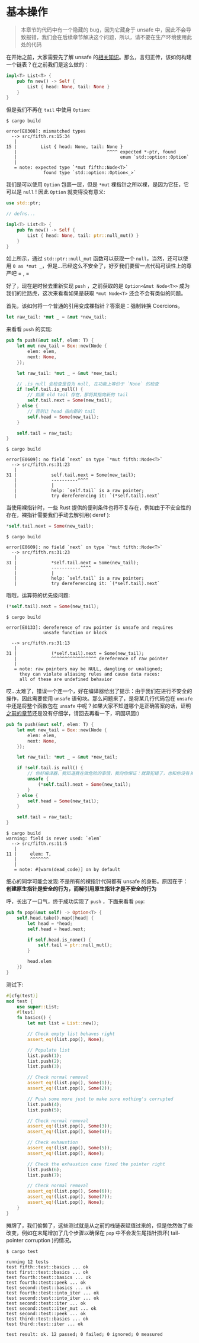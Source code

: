 # 基本操作

> 本章节的代码中有一个隐藏的 bug，因为它藏身于 unsafe 中，因此不会导致报错，我们会在后续章节解决这个问题，所以，请不要在生产环境使用此处的代码

在开始之前，大家需要先了解 unsafe 的[相关知识](https://course.rs/advance/unsafe/intro.html)。那么，言归正传，该如何构建一个链表？在之前我们是这么做的：
```rust
impl<T> List<T> {
    pub fn new() -> Self {
        List { head: None, tail: None }
    }
}
```

但是我们不再在 `tail` 中使用 `Option`:
```shell
$ cargo build

error[E0308]: mismatched types
  --> src/fifth.rs:15:34
   |
15 |         List { head: None, tail: None }
   |                                  ^^^^ expected *-ptr, found 
   |                                       enum `std::option::Option`
   |
   = note: expected type `*mut fifth::Node<T>`
              found type `std::option::Option<_>`
```

我们是可以使用 `Option` 包裹一层，但是 `*mut` 裸指针之所以裸，是因为它狂，它可以是 `null` ! 因此 `Option` 就变得没有意义:
```rust
use std::ptr;

// defns...

impl<T> List<T> {
    pub fn new() -> Self {
        List { head: None, tail: ptr::null_mut() }
    }
}
```

如上所示，通过 `std::ptr::null_mut` 函数可以获取一个 `null`，当然，还可以使用 `0 as *mut _`，但是...已经这么不安全了，好歹我们要留一点代码可读性上的尊严吧 = , =

好了，现在是时候去重新实现 `push` ，之前获取的是 `Option<&mut Node<T>>` 成为我们的拦路虎，这次来看看如果是获取 `*mut Node<T>` 还会不会有类似的问题。

首先，该如何将一个普通的引用变成裸指针？答案是：强制转换 Coercions。

```rust
let raw_tail: *mut _ = &mut *new_tail;
```

来看看 `push` 的实现:
```rust
pub fn push(&mut self, elem: T) {
    let mut new_tail = Box::new(Node {
        elem: elem,
        next: None,
    });

    let raw_tail: *mut _ = &mut *new_tail;

    // .is_null 会检查是否为 null, 在功能上等价于 `None` 的检查
    if !self.tail.is_null() {
        // 如果 old tail 存在，那将其指向新的 tail
        self.tail.next = Some(new_tail);
    } else {
        // 否则让 head 指向新的 tail
        self.head = Some(new_tail);
    }

    self.tail = raw_tail;
}
```

```shell
$ cargo build

error[E0609]: no field `next` on type `*mut fifth::Node<T>`
  --> src/fifth.rs:31:23
   |
31 |             self.tail.next = Some(new_tail);
   |             ----------^^^^
   |             |
   |             help: `self.tail` is a raw pointer; 
   |             try dereferencing it: `(*self.tail).next`
```

当使用裸指针时，一些 Rust 提供的便利条件也将不复存在，例如由于不安全性的存在，裸指针需要我们手动去解引用( deref ):
```rust
*self.tail.next = Some(new_tail);
```

```shell
$ cargo build

error[E0609]: no field `next` on type `*mut fifth::Node<T>`
  --> src/fifth.rs:31:23
   |
31 |             *self.tail.next = Some(new_tail);
   |             -----------^^^^
   |             |
   |             help: `self.tail` is a raw pointer; 
   |             try dereferencing it: `(*self.tail).next`
```

哦哦，运算符的优先级问题:
```rust
(*self.tail).next = Some(new_tail);
```

```shell
$ cargo build

error[E0133]: dereference of raw pointer is unsafe and requires 
              unsafe function or block

  --> src/fifth.rs:31:13
   |
31 |             (*self.tail).next = Some(new_tail);
   |             ^^^^^^^^^^^^^^^^^ dereference of raw pointer
   |
   = note: raw pointers may be NULL, dangling or unaligned; 
     they can violate aliasing rules and cause data races: 
     all of these are undefined behavior
```

哎...太难了，错误一个连一个，好在编译器给出了提示：由于我们在进行不安全的操作，因此需要使用 `unsafe` 语句块。那么问题来了，是将某几行代码包在 `unsafe` 中还是将整个函数包在 `unsafe` 中呢？如果大家不知道哪个是正确答案的话，证明[之前的章节](https://course.rs/advance/unsafe/intro.html#控制-unsafe-的使用边界)还是没有仔细学，请回去再看一下，巩固巩固:) 

```rust
pub fn push(&mut self, elem: T) {
    let mut new_tail = Box::new(Node {
        elem: elem,
        next: None,
    });

    let raw_tail: *mut _ = &mut *new_tail;

    if !self.tail.is_null() {
        // 你好编译器，我知道我在做危险的事情，我向你保证：就算犯错了，也和你没有关系，都是我这个不优秀的程序员的责任
        unsafe {
            (*self.tail).next = Some(new_tail);
        }
    } else {
        self.head = Some(new_tail);
    }

    self.tail = raw_tail;
}
```

```shell
$ cargo build
warning: field is never used: `elem`
  --> src/fifth.rs:11:5
   |
11 |     elem: T,
   |     ^^^^^^^
   |
   = note: #[warn(dead_code)] on by default
```

细心的同学可能会发现:不是所有的裸指针代码都有 unsafe 的身影。原因在于：**创建原生指针是安全的行为，而解引用原生指针才是不安全的行为**

呼，长出了一口气，终于成功实现了 `push` ，下面来看看 `pop`:
```rust
pub fn pop(&mut self) -> Option<T> {
    self.head.take().map(|head| {
        let head = *head;
        self.head = head.next;

        if self.head.is_none() {
            self.tail = ptr::null_mut();
        }

        head.elem
    })
}
```

测试下:
```rust
#[cfg(test)]
mod test {
    use super::List;
    #[test]
    fn basics() {
        let mut list = List::new();

        // Check empty list behaves right
        assert_eq!(list.pop(), None);

        // Populate list
        list.push(1);
        list.push(2);
        list.push(3);

        // Check normal removal
        assert_eq!(list.pop(), Some(1));
        assert_eq!(list.pop(), Some(2));

        // Push some more just to make sure nothing's corrupted
        list.push(4);
        list.push(5);

        // Check normal removal
        assert_eq!(list.pop(), Some(3));
        assert_eq!(list.pop(), Some(4));

        // Check exhaustion
        assert_eq!(list.pop(), Some(5));
        assert_eq!(list.pop(), None);

        // Check the exhaustion case fixed the pointer right
        list.push(6);
        list.push(7);

        // Check normal removal
        assert_eq!(list.pop(), Some(6));
        assert_eq!(list.pop(), Some(7));
        assert_eq!(list.pop(), None);
    }
}
```

摊牌了，我们偷懒了，这些测试就是从之前的栈链表赋值过来的，但是依然做了些改变，例如在末尾增加了几个步骤以确保在 `pop` 中不会发生尾指针损坏( tail-pointer corruption  )的情况。

```shell
$ cargo test

running 12 tests
test fifth::test::basics ... ok
test first::test::basics ... ok
test fourth::test::basics ... ok
test fourth::test::peek ... ok
test second::test::basics ... ok
test fourth::test::into_iter ... ok
test second::test::into_iter ... ok
test second::test::iter ... ok
test second::test::iter_mut ... ok
test second::test::peek ... ok
test third::test::basics ... ok
test third::test::iter ... ok

test result: ok. 12 passed; 0 failed; 0 ignored; 0 measured
```

